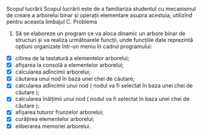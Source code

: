 Scopul lucrării
	Scopul lucrării este de a familiariza studentul cu mecanismul de creare a arborelui binar și operații elementare asupra acestuia, utilizînd pentru aceasta limbajul C.
Problema
1.	Să se elaboreze un program ce va aloca dinamic un arbore binar de structuri și va realiza următoarele funcții, unde funcțiile date reprezintă opțiuni organizate într-un meniu în cadrul programului:

- [x] citirea de la tastatură a elementelor arborelui;
- [x] afișarea la consolă a elementelor arborelui;
- [x] calcularea adîncimii arborelui;
- [x] căutarea unui nod în baza unei chei de căutare;
- [x] calcularea adîncimii unui nod ( nodul va fi selectat în baza unei chei de căutare );
- [x] calcularea înălțimii unui nod ( nodul va fi selectat în baza unei chei de căutare );
- [x] afișarea tuturor frunzelor arborelui;
- [x] curățirea elementelor arborelui;
- [x] eliberarea memoriei arborelui.
